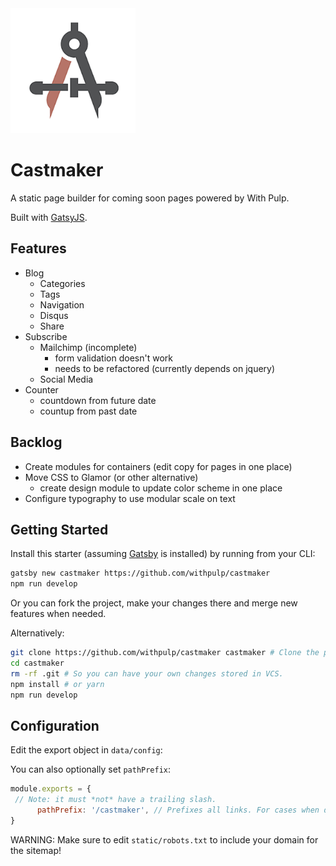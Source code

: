 <img src="static/logos/logo-1024.png" alt="Logo" width='200px' height='200px'/>

# Castmaker

A static page builder for coming soon pages powered by With Pulp.

Built with [GatsyJS](https://github.com/gatsbyjs/gatsby/).

## Features

* Blog
  * Categories
  * Tags
  * Navigation
  * Disqus
  * Share
* Subscribe
  * Mailchimp (incomplete)
    * form validation doesn't work
    * needs to be refactored (currently depends on jquery)
  * Social Media
* Counter
  * countdown from future date
  * countup from past date

## Backlog

* Create modules for containers (edit copy for pages in one place)
* Move CSS to Glamor (or other alternative)
  * create design module to update color scheme in one place
* Configure typography to use modular scale on text

## Getting Started

Install this starter (assuming [Gatsby](https://github.com/gatsbyjs/gatsby/) is installed) by running from your CLI:

```sh
gatsby new castmaker https://github.com/withpulp/castmaker
npm run develop
```

Or you can fork the project, make your changes there and merge new features when needed.

Alternatively:

```sh
git clone https://github.com/withpulp/castmaker castmaker # Clone the project
cd castmaker
rm -rf .git # So you can have your own changes stored in VCS.
npm install # or yarn
npm run develop
```

## Configuration

 Edit the export object in `data/config`:

 You can also optionally set `pathPrefix`:
 ```js
 module.exports = {
  // Note: it must *not* have a trailing slash.
       pathPrefix: '/castmaker', // Prefixes all links. For cases when deployed to withpulp.github.io/castmaker/.
}

 ```

 WARNING: Make sure to edit `static/robots.txt` to include your domain for the sitemap!

